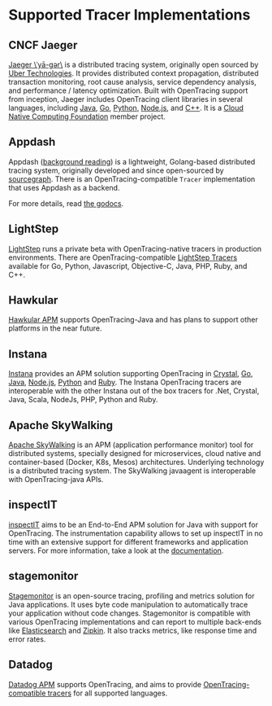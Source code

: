 # Supported Tracer Implementations

## CNCF Jaeger

[Jaeger \\ˈyā-gər\\](https://jaegertracing.io) is a distributed tracing system, originally open sourced by [Uber Technologies](https://eng.uber.com/distributed-tracing/). It provides distributed context propagation, distributed transaction monitoring, root cause analysis, service dependency analysis, and performance / latency optimization. Built with OpenTracing support from inception, Jaeger includes OpenTracing client libraries in several languages, including [Java](https://github.com/jaegertracing/jaeger-client-java), [Go](https://github.com/jaegertracing/jaeger-client-go), [Python](https://github.com/jaegertracing/jaeger-client-python), [Node.js](https://github.com/jaegertracing/jaeger-client-node), and [C++](https://github.com/jaegertracing/cpp-client). It is a [Cloud Native Computing Foundation](https://www.cncf.io/) member project.


## Appdash

Appdash ([background reading](https://sourcegraph.com/blog/announcing-appdash-an-open-source-perf-tracing/)) is a lightweight, Golang-based distributed tracing system, originally developed and since open-sourced by [sourcegraph](https://sourcegraph.com/). There is an OpenTracing-compatible `Tracer` implementation that uses Appdash as a backend.

For more details, read [the godocs](https://godoc.org/github.com/sourcegraph/appdash/opentracing).


## LightStep

[LightStep](http://lightstep.com/) runs a private beta with OpenTracing-native tracers in production environments. There are OpenTracing-compatible [LightStep Tracers](https://github.com/lightstep) available for Go, Python, Javascript, Objective-C, Java, PHP, Ruby, and C++.


## Hawkular

[Hawkular APM](http://www.hawkular.org/hawkular-apm/) supports OpenTracing-Java and has plans to support other platforms in the near future.


## Instana

[Instana](https://www.instana.com) provides an APM solution supporting OpenTracing in 
[Crystal](https://github.com/instana/crystal-sensor/blob/master/README.md),
[Go](https://github.com/instana/golang-sensor/blob/master/README.md), [Java](https://github.com/instana/instana-java-opentracing/blob/master/README.md), [Node.js](https://github.com/instana/nodejs-sensor/blob/master/README.md),
[Python](https://github.com/instana/python-sensor/blob/master/README.md) and
[Ruby](https://github.com/instana/ruby-sensor/blob/master/README.md). The Instana OpenTracing tracers are interoperable with the other Instana out of the box tracers for .Net, Crystal, Java, Scala, NodeJs, PHP, Python and Ruby.

## Apache SkyWalking

[Apache SkyWalking](https://github.com/apache/incubator-skywalking) is an APM (application performance monitor) tool for distributed systems, specially designed for microservices, cloud native and container-based (Docker, K8s, Mesos) architectures. Underlying technology is a distributed tracing system. The SkyWalking javaagent is interoperable with OpenTracing-java APIs.

## inspectIT

[inspectIT](http://www.inspectit.rocks) aims to be an End-to-End APM solution for Java with support for OpenTracing. The instrumentation capability allows to set up inspectIT in no time with an extensive support for different frameworks and application servers. For more information, take a look at the [documentation](https://inspectit-performance.atlassian.net/wiki/spaces/DOC).

## stagemonitor
[Stagemonitor](http://www.stagemonitor.org/) is an open-source tracing, profiling and metrics solution for Java applications. It uses byte code manipulation to automatically trace your application without code changes. Stagemonitor is compatible with various OpenTracing implementations and can report to multiple back-ends like [Elasticsearch](https://www.elastic.co/products/elasticsearch) and [Zipkin](http://zipkin.io/). It also tracks metrics, like response time and error rates.

## Datadog
[Datadog APM](https://www.datadoghq.com/apm/) supports OpenTracing, and aims to provide [OpenTracing-compatible tracers](https://www.datadoghq.com/blog/opentracing-datadog-cncf/) for all supported languages.
